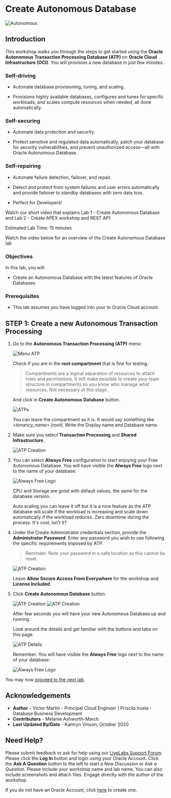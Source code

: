 # Create Autonomous Database

![Autonomous](./images/adb_banner.png)

## Introduction

This workshop walks you through the steps to get started using the **Oracle Autonomous Transaction Processing Database (ATP)** on **Oracle Cloud Infrastructure (OCI)**. You will provision a new database in just few minutes.

### Self-driving

- Automate database provisioning, tuning, and scaling.

- Provisions highly available databases, configures and tunes for specific workloads, and scales compute resources when needed, all done automatically.

### Self-securing

- Automate data protection and security.

- Protect sensitive and regulated data automatically, patch your database for security vulnerabilities, and prevent unauthorized access—all with Oracle Autonomous Database.

### Self-repairing

- Automate failure detection, failover, and repair.

- Detect and protect from system failures and user errors automatically and provide failover to standby databases with zero data loss.

- Perfect for Developers!

Watch our short video that explains Lab 1 - Create Autonomous Database and Lab 2 - Create APEX workshop and REST API:

[](youtube:S9WPR0N0f2E)

Estimated Lab Time: 15 minutes

Watch the video below for an overview of the Create Autonomous Database lab
[](youtube:tNBDb47sNmc)

### Objectives

In this lab, you will:
- Create an Autonomous Database with the latest features of Oracle Databases

### Prerequisites

- This lab assumes you have logged into your to Oracle Cloud account.

## **STEP 1**: Create a new Autonomous Transaction Processing

1. Go to the **Autonomous Transaction Processing (ATP)** menu:

    ![Menu ATP](./images/menu_atp.png)

    Check if you are in the **root compartment** that is fine for testing.

    > Compartments are a logical separation of resources to attach roles and permissions. It will make possible to create your team structure in compartments so you know who manage what resources. Not necessary at this stage.

    And click in **Create Autonomous Database** button.

    ![ATPs](./images/atps.png)

    You can leave the compartment as it is. It would say something like _<tenancy_name> (root)_. Write the Display name and Database name.

2. Make sure you select **Transaction Processing** and **Shared Infrastructure**.

    ![ATP Creation](./images/atp_creation_1_2.png)

3. You can select **Always Free** configuration to start enjoying your Free Autonomous Database. You will have visible the **Always Free** logo next to the name of your database:

    ![Always Free Logo](./images/always_free_logo.png)

    CPU and Storage are good with default values, the same for the database version.

    Auto scaling you can leave it off but it is a nice feature as the ATP database will scale if the workload is increasing and scale down automatically if the workload reduces. Zero downtime during the process. It's cool, isn't it?

4. Under the Create Administrator credentials section, provide the **Administrator Password**. Enter any password you wish to use following the specific requirements imposed by ATP.

    > Reminder: Note your password in a safe location as this cannot be reset.

    ![ATP Creation](./images/atp_creation_2.png)

   Leave **Allow Secure Access From Everywhere** for the workshop and **License Included**.

5. Click **Create Autonomous Database** button.

    ![ATP Creation](./images/atp_creation_3.png)
    ![ATP Creation](./images/atp_creation_4.png)

    After few seconds you will have your new Autonomous Database up and running.

    Look around the details and get familiar with the buttons and tabs on this page.

    ![ATP Details](./images/atp_details.png)

    Remember: You will have visible the **Always Free** logo next to the name of your database:

    ![Always Free Logo](./images/always_free_logo.png)

You may now [proceed to the next lab](#next).

## Acknowledgements

- **Author** - Victor Martin - Principal Cloud Engineer | Priscila Iruela - Database Business Development
- **Contributors** - Melanie Ashworth-March
- **Last Updated By/Date** - Kamryn Vinson, October 2020

## Need Help?
Please submit feedback or ask for help using our [LiveLabs Support Forum](https://community.oracle.com/tech/developers/categories/livelabsdiscussions). Please click the **Log In** button and login using your Oracle Account. Click the **Ask A Question** button to the left to start a *New Discussion* or *Ask a Question*.  Please include your workshop name and lab name.  You can also include screenshots and attach files.  Engage directly with the author of the workshop.

If you do not have an Oracle Account, click [here](https://profile.oracle.com/myprofile/account/create-account.jspx) to create one.